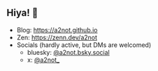 ## Hiya! 👋

<!--
**a2not/a2not** is a ✨ _special_ ✨ repository because its `README.md` (this file) appears on your GitHub profile.

Here are some ideas to get you started:

- 🔭 I’m currently working on ...
- 🌱 I’m currently learning ...
- 👯 I’m looking to collaborate on ...
- 🤔 I’m looking for help with ...
- 💬 Ask me about ...
- 📫 How to reach me: ...
- 😄 Pronouns: ...
- ⚡ Fun fact: ...
-->

- Blog: https://a2not.github.io
- Zen: https://zenn.dev/a2not
- Socials (hardly active, but DMs are welcomed)
  - bluesky: [@a2not.bsky.social](https://bsky.app/profile/a2not.bsky.social)
  - x: [@a2not_](https://twitter.com/a2not_)
